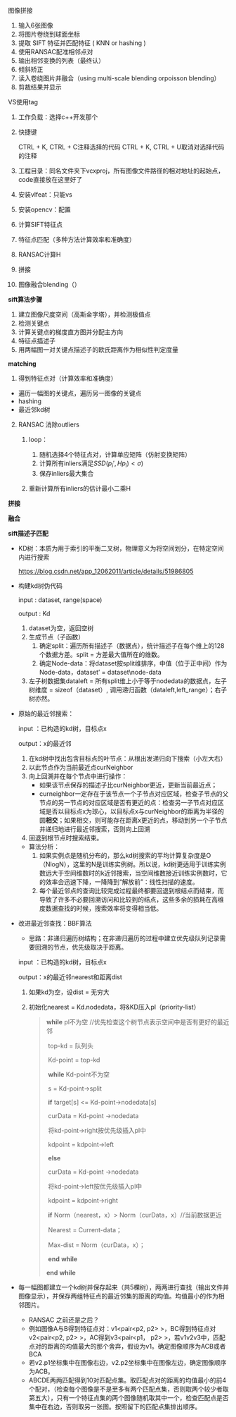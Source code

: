 图像拼接

1. 输入6张图像
2. 将图片卷绕到球面坐标
3. 提取 SIFT 特征并匹配特征 ( KNN or hashing )
4. 使用RANSAC配准相邻点对
5. 输出相邻变换的列表（最终认）
6. 倾斜矫正
7. 读入卷绕图片并融合（using multi-scale blending orpoisson blending）
8. 剪裁结果并显示



VS使用tag

1. 工作负载：选择c++开发那个

2. 快捷键

   CTRL + K, CTRL + C注释选择的代码 
   CTRL + K, CTRL + U取消对选择代码的注释

3. 工程目录：同名文件夹下vcxproj，所有图像文件路径的相对地址的起始点，code直接放在这里好了

4. 安装vlfeat：只能vs

5. 安装opencv：配置













1. 计算SIFT特征点
2. 特征点匹配（多种方法计算效率和准确度）
3. RANSAC计算H
4. 拼接
5. 图像融合blending（）



**sift算法步骤**

1. 建立图像尺度空间（高斯金字塔），并检测极值点
2. 检测关键点
3. 计算关键点的梯度直方图并分配主方向
4. 特征点描述子
5. 用两幅图一对关键点描述子的欧氏距离作为相似性判定度量

**matching**

1. 得到特征点对（计算效率和准确度）

  - 遍历一幅图的关键点，遍历另一图像的关键点
  - hashing
  - 最近邻kd树

2. RANSAC 消除outliers

   1. loop：

      1. 随机选择4个特征点对，计算单应矩阵（仿射变换矩阵）
      2. 计算所有inliers满足$SSD(p_i', Hp_i)<\sigma)$
      3. 保存inliers最大集合

   2. 重新计算所有inliers的估计最小二乘H

**拼接**

**融合**



**sift描述子匹配**

- KD树：本质为用于索引的平衡二叉树，物理意义为将空间划分，在特定空间内进行搜索

  https://blog.csdn.net/app_12062011/article/details/51986805

- 构建kd树伪代码

  input : dataset, range(space)

  output : Kd

  1. dataset为空，返回空树
  2. 生成节点（子函数）
     1. 确定split：遍历所有描述子（数据点），统计描述子在每个维上的128个数据方差。split = 方差最大值所在的维数。
     2. 确定Node-data：将dataset按split维排序，中值（位于正中间）作为Node-data，dataset’ = dataset\node-data
  3. 左子树数据集dataleft = 所有split维上小于等于nodedata的数据点，左子树维度 = sizeof（dataset）, 调用递归函数（dataleft,left_range）；右子树亦然。

- 原始的最近邻搜索：

  input ：已构造的kd树，目标点x

  output：x的最近邻

  1. 在kd树中找出包含目标点的叶节点：从根出发递归向下搜索（小左大右）
  2. 以此节点作为当前最近点curNeighbor
  3. 向上回溯并在每个节点中进行操作：
     - 如果该节点保存的描述子比curNeighbor更近，更新当前最近点；
     - curneighbor一定存在于该节点一个子节点对应区域，检查子节点的父节点的另一节点的对应区域是否有更近的点：检查另一子节点对应区域是否以目标点x为球心，以目标点x与curNeighbor的距离为半径的圆**相交**；如果相交，则可能存在距离x更近的点，移动到另一个子节点并递归地进行最近邻搜索，否则向上回溯
  4. 回退到根节点时搜索结束。
  - 算法分析：
    1. 如果实例点是随机分布的，那么kd树搜索的平均计算复杂度是O（NlogN），这里的N是训练实例树。所以说，kd树更适用于训练实例数远大于空间维数时的k近邻搜索，当空间维数接近训练实例数时，它的效率会迅速下降，一降降到“解放前”：线性扫描的速度。
    2. 每个最近邻点的查询比较完成过程最终都要回退到根结点而结束，而导致了许多不必要回溯访问和比较到的结点，这些多余的损耗在高维度数据查找的时候，搜索效率将变得相当低。

- 改进最近邻查找：BBF算法

  - 思路：非递归遍历树结构；在非递归遍历的过程中建立优先级队列记录需要回溯的节点，优先级取决于距离。

  input ：已构造的kd树，目标点x

  output：x的最近邻nearest和距离dist

  1. 如果kd为空，设dist = 无穷大

  2. 初始化nearest = Kd.nodedata，将&KD压入pl（priority-list）

     > **while** pl不为空  //优先检查这个树节点表示空间中是否有更好的最近邻
     >
     > ​	top-kd = 队列头
     >
     > ​	Kd-point = top-kd
     >
     > ​	**while** Kd-point不为空
     >
     > ​		s = Kd-point->split
     >
     > ​		**if** target[s] <= Kd-point->nodedata[s]
     >
     > ​			curData = Kd-point ->nodedata
     >
     > ​			将kd-point->right按优先级插入pl中
     >
     > ​			kdpoint = kdpoint->left
     >
     > ​		**else** 
     >
     > ​			curData = Kd-point ->nodedata
     >
     > ​			将kd-point->left按优先级插入pl中
     >
     > ​			kdpoint = kdpoint->right
     >
     > ​		**if** Norm（nearest，x）> Norm（curData，x）//当前数据更近	
     >
     > ​			Nearest = Current-data；
     >
     > ​			Max-dist = Norm（curData，x）；
     >
     > ​	**end** **while**
     >
     > **end** **while**



- 每一幅图都建立一个kd树并保存起来（共5棵树），两两进行查找（输出文件并图像显示），并保存两组特征点的最近邻集的距离的均值。均值最小的作为相邻图片。
  - RANSAC 之前还是之后？
  - 例如图像A与B得到特征点对：v1<pair<p2, p2> >，BC得到特征点对 v2<pair<p2, p2> >，AC得到v3<pair<p1， p2> >，若v1v2v3中，匹配点对的距离的均值最大的那个舍弃，假设为v1。确定图像顺序为ACB或者BCA
  - 若v2.p1坐标集中在图像右边，v2.p2坐标集中在图像左边，确定图像顺序为ACB。
  - ABCDE两两匹配得到10对匹配点集。取匹配点对的距离的均值最小的前4个配对，（检查每个图像是不是至多有两个匹配点集，否则取两个较少者取第五大），只有一个特征点集的两个图像随机取其中一个，检查匹配点是否集中在右边，否则取另一张图。按照留下的匹配点集排出顺序。